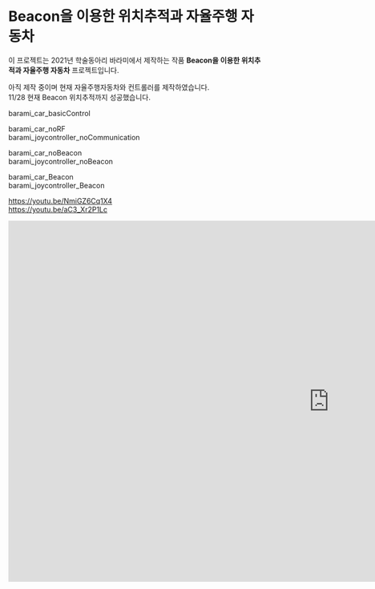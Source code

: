 # Beacon을 이용한 위치추적과 자율주행 자동차
이 프로젝트는 2021년 학술동아리 바라미에서 제작하는 작품 **Beacon을 이용한 위치추적과 자율주행 자동차** 프로젝트입니다.

아직 제작 중이며 현재 자율주행자동차와 컨트롤러를 제작하였습니다.<br>
11/28 현재 Beacon 위치추적까지 성공했습니다.

barami_car_basicControl

barami_car_noRF <br>
barami_joycontroller_noCommunication

barami_car_noBeacon <br>
barami_joycontroller_noBeacon

barami_car_Beacon <br>
barami_joycontroller_Beacon

https://youtu.be/NmiGZ6Cq1X4 <br>
https://youtu.be/aC3_Xr2P1Lc <br>


<iframe width="1280" height="721" src="https://www.youtube.com/embed/yJEVJwnj7W8" title="YouTube video player" frameborder="0" allow="accelerometer; autoplay; clipboard-write; encrypted-media; gyroscope; picture-in-picture" allowfullscreen></iframe>
